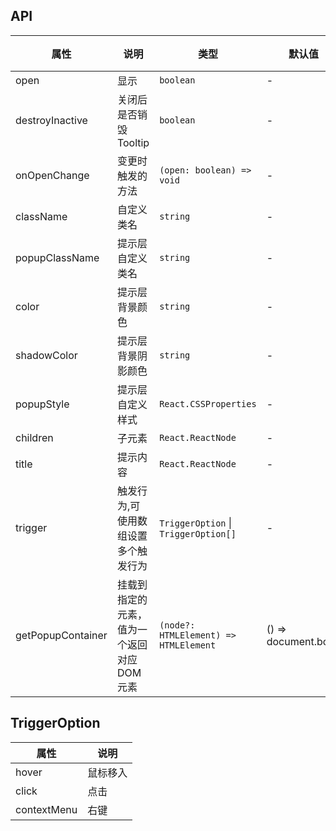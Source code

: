 ## API

| 属性              | 说明                                        | 类型                                  | 默认值              | 版本 |
| ----------------- | ------------------------------------------- | ------------------------------------- | ------------------- | ---- |
| open              | 显示                                        | `boolean`                             | -                   | -    |
| destroyInactive   | 关闭后是否销毁 Tooltip                      | `boolean`                             | -                   | -    |
| onOpenChange      | 变更时触发的方法                            | `(open: boolean) => void`             | -                   | -    |
| className         | 自定义类名                                  | `string`                              | -                   | -    |
| popupClassName    | 提示层自定义类名                            | `string`                              | -                   | -    |
| color             | 提示层背景颜色                              | `string`                              | -                   | -    |
| shadowColor       | 提示层背景阴影颜色                          | `string`                              | -                   | -    |
| popupStyle        | 提示层自定义样式                            | `React.CSSProperties`                 | -                   | -    |
| children          | 子元素                                      | `React.ReactNode`                     | -                   | -    |
| title             | 提示内容                                    | `React.ReactNode`                     | -                   | -    |
| trigger           | 触发行为,可使用数组设置多个触发行为         | `TriggerOption` \| `TriggerOption[]`  | -                   | -    |
| getPopupContainer | 挂载到指定的元素，值为一个返回对应 DOM 元素 | `(node?: HTMLElement) => HTMLElement` | () => document.body | -    |

## TriggerOption

| 属性        | 说明     |
| ----------- | -------- |
| hover       | 鼠标移入 |
| click       | 点击     |
| contextMenu | 右键     |

